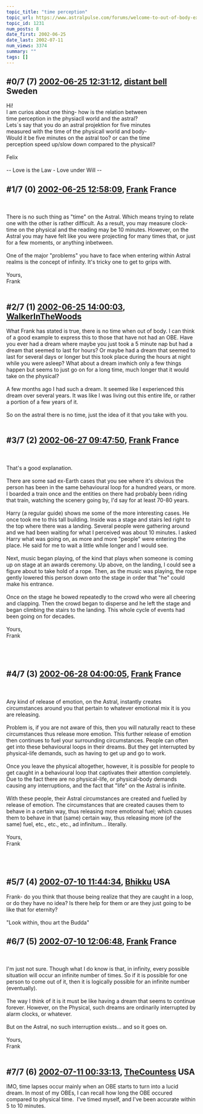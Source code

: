 ```yaml
---
topic_title: "time perception"
topic_url: https://www.astralpulse.com/forums/welcome-to-out-of-body-experiences!/time-perception-1231
topic_id: 1231
num_posts: 8
date_first: 2002-06-25
date_last: 2002-07-11
num_views: 3374
summary: ""
tags: []
---
```


## \#0/7 (7) [2002-06-25 12:31:12](https://www.astralpulse.com/forums/index.php?msg=116969), [distant bell](https://www.astralpulse.com/forums/profile/?u=318) Sweden ##
<section>
Hi!
<br>
I am curios about one thing- how is the relation between
<br>
time perception in the physiacll world and the astral?
<br>
Lets´s say that you do an astral projektion for five minutes
<br>
measured with the time of the physicall world and body-
<br>
Would it be five minutes on the astral too? or can the time
<br>
perception speed up/slow down compared to the physicall?
<br>
<br>
Felix
<br>
<br>
-- Love is the Law - Love under Will --
</section>

## \#1/7 (0) [2002-06-25 12:58:09](https://www.astralpulse.com/forums/index.php?msg=7350), [Frank](https://www.astralpulse.com/forums/profile/?u=359) France ##
<section>
<br>
<br>
There is no such thing as "time" on the Astral. Which means trying to relate one with the other is rather difficult. As a result, you may measure clock-time on the physical and the reading may be 10 minutes. However, on the Astral you may have felt like you were projecting for many times that, or just for a few moments, or anything inbetween.
<br>
<br>
One of the major "problems" you have to face when entering within Astral realms is the concept of infinity. It's tricky one to get to grips with.
<br>
<br>
Yours,
<br>
Frank
<br>
<br>
</section>

## \#2/7 (1) [2002-06-25 14:00:03](https://www.astralpulse.com/forums/index.php?msg=7351), [WalkerInTheWoods](https://www.astralpulse.com/forums/profile/?u=404)  ##
<section>
What Frank has stated is true, there is no time when out of body. I can think of a good example to express this to those that have not had an OBE. Have you ever had a dream where maybe you just took a 5 minute nap but had a dream that seemed to last for hours? Or maybe had a dream that seemed to last for several days or longer but this took place during the hours at night while you were asleep? What about a dream inwhich only a few things happen but seems to just go on for a long time, much longer that it would take on the physical?
<br>
<br>
A few months ago I had such a dream. It seemed like I experienced this dream over several years. It was like I was living out this entire life, or rather a portion of a few years of it.
<br>
<br>
So on the astral there is no time, just the idea of it that you take with you.
<br>
<br>
</section>

## \#3/7 (2) [2002-06-27 09:47:50](https://www.astralpulse.com/forums/index.php?msg=7434), [Frank](https://www.astralpulse.com/forums/profile/?u=359) France ##
<section>
<br>
<br>
That's a good explanation.
<br>
<br>
There are some sad ex-Earth cases that you see where it's obvious the person has been in the same behavioural loop for a hundred years, or more. I boarded a train once and the entities on there had probably been riding that train, watching the scenery going by, I'd say for at least 70-80 years.
<br>
<br>
Harry (a regular guide) shows me some of the more interesting cases. He once took me to this tall building. Inside was a stage and stairs led right to the top where there was a landing. Several people were gathering around and we had been waiting for what I perceived was about 10 minutes. I asked Harry what was going on, as more and more "people" were entering the place. He said for me to wait a little while longer and I would see.
<br>
<br>
Next, music began playing, of the kind that plays when someone is coming up on stage at an awards ceremony. Up above, on the landing, I could see a figure about to take hold of a rope. Then, as the music was playing, the rope gently lowered this person down onto the stage in order that "he" could make his entrance.
<br>
<br>
Once on the stage he bowed repeatedly to the crowd who were all cheering and clapping. Then the crowd began to disperse and he left the stage and began climbing the stairs to the landing. This whole cycle of events had been going on for decades.
<br>
<br>
Yours,
<br>
Frank
<br>
<br>
<br>
<br>
</section>

## \#4/7 (3) [2002-06-28 04:00:05](https://www.astralpulse.com/forums/index.php?msg=7458), [Frank](https://www.astralpulse.com/forums/profile/?u=359) France ##
<section>
<br>
<br>
Any kind of release of emotion, on the Astral, instantly creates circumstances around you that pertain to whatever emotional mix it is you are releasing.
<br>
<br>
Problem is, if you are not aware of this, then you will naturally react to these circumstances thus release more emotion. This further release of emotion then continues to fuel your surrounding circumstances. People can often get into these behavioural loops in their dreams. But they get interrupted by physical-life demands, such as having to get up and go to work.
<br>
<br>
Once you leave the physical altogether, however, it is possible for people to get caught in a behavioural loop that captivates their attention completely. Due to the fact there are no physical-life, or physical-body demands causing any interruptions, and the fact that "life" on the Astral is infinite.
<br>
<br>
With these people, their Astral circumstances are created and fuelled by release of emotion. The circumstances that are created causes them to behave in a certain way, thus releasing more emotional fuel; which causes them to behave in that (same) certain way, thus releasing more (of the same) fuel, etc., etc., etc., ad infinitum... literally.
<br>
<br>
Yours,
<br>
Frank
<br>
<br>
<br>
<br>
</section>

## \#5/7 (4) [2002-07-10 11:44:34](https://www.astralpulse.com/forums/index.php?msg=8003), [Bhikku](https://www.astralpulse.com/forums/profile/?u=132) USA ##
<section>
Frank- do you think that thouse being realize that they are caught in a loop, or do they have no idea? Is there help for them or are they just going to be like that for eternity?
<br>
<br>
"Look within, thou art the Budda"
</section>

## \#6/7 (5) [2002-07-10 12:06:48](https://www.astralpulse.com/forums/index.php?msg=8005), [Frank](https://www.astralpulse.com/forums/profile/?u=359) France ##
<section>
<br>
<br>
I'm just not sure. Though what I do know is that, in infinity, every possible situation will occur an infinite number of times. So if it is possible for one person to come out of it, then it is logically possible for an infinite number (eventually).
<br>
<br>
The way I think of it is it must be like having a dream that seems to continue forever. However, on the Physical, such dreams are ordinarily interrupted by alarm clocks, or whatever.
<br>
<br>
But on the Astral, no such interruption exists... and so it goes on.
<br>
<br>
Yours,
<br>
Frank
<br>
<br>
</section>

## \#7/7 (6) [2002-07-11 00:33:13](https://www.astralpulse.com/forums/index.php?msg=8043), [TheCountess](https://www.astralpulse.com/forums/profile/?u=806) USA ##
<section>
IMO, time lapses occur mainly when an OBE starts to turn into a lucid dream. In most of my OBEs, I can recall how long the OBE occured compared to physical time.  I've timed myself, and I've been accurate within 5 to 10 minutes.
<br>
<br>
</section>